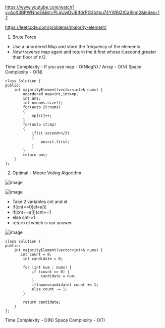 https://www.youtube.com/watch?v=AoX3BPWNnoE&list=PLgUwDviBIf0rPG3Ictpu74YWBQ1CaBkm2&index=17

https://leetcode.com/problems/majority-element/

1. Brute Force 

- Use a unordered Map and store the frequency of the elements 
- Now traverse map again and return the it.first whose it.second greater than floor of n/2

Time Complexity - If you use map - O(NlogN) / Array - O(N)
Space Complexity - O(N)

```
class Solution {
public:
    int majorityElement(vector<int>& nums) {
        unordered_map<int,int>mp;
        int ans;
        int n=nums.size();
        for(auto it:nums)
        {
            mp[it]++;
        }
        for(auto it:mp)
        {
            if(it.second>n/2)
            {
                ans=it.first;
            }
        }
        return ans;
    }
};
```

2. Optimal - Moore Voting Algorithm

![image](https://user-images.githubusercontent.com/53824950/138877876-851f1a0c-927a-4de6-82d9-19148be4884a.png)

![image](https://user-images.githubusercontent.com/53824950/138879022-d74349cd-a097-4203-8dcb-ace663020c36.png)


- Take 2 variables cnt and el
- If(cnt==0)el=a[i]
- if(cnt==a[i])cnt+=1
- else cnt-=1
- return el which is our answer

![image](https://user-images.githubusercontent.com/53824950/138879241-773d169a-0338-4518-b406-c25caef4a194.png)

```
class Solution {
public:
    int majorityElement(vector<int>& nums) {
       int count = 0;
        int candidate = 0;

        for (int num : nums) {
            if (count == 0) {
                candidate = num;
            }
            if(num==candidate) count += 1; 
            else count -= 1; 
        }

        return candidate;
    }
};
```

Time Complexity - O(N)
Space Complexity - O(1)

